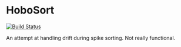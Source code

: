 # HoboSort

[![Build Status](https://travis-ci.org/simonster/HoboSort.jl.svg?branch=master)](https://travis-ci.org/simonster/HoboSort.jl)

An attempt at handling drift during spike sorting. Not really functional.
